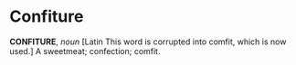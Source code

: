 # Confiture

**CONFITURE**, _noun_ \[Latin This word is corrupted into comfit, which is now used.\] A sweetmeat; confection; comfit.